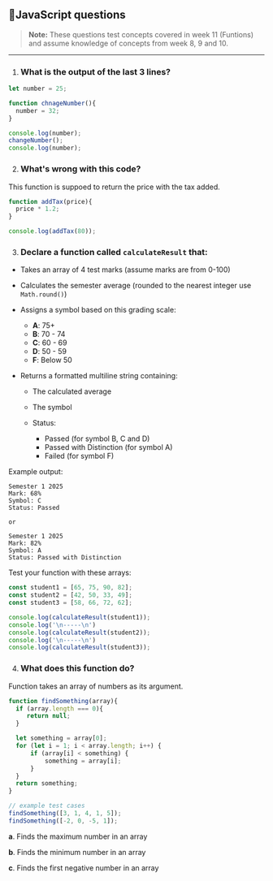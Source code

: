 ## 📄JavaScript questions

> **Note:**
>These questions test concepts covered in week 11 (Funtions) and assume knowledge of concepts from week 8, 9 and 10. 

---

1. ### What is the output of the last 3 lines?

```javascript
let number = 25;

function chnageNumber(){
  number = 32;
}

console.log(number);
changeNumber();
console.log(number);
```

2. ### What's wrong with this code? 

This function is suppoed to return the price with the tax added. 

```javascript
function addTax(price){
  price * 1.2;
}

console.log(addTax(80));
```

3. ### Declare a function called `calculateResult` that:

 - Takes an array of 4 test marks (assume marks are from 0-100)
 - Calculates the semester average (rounded to the nearest integer use `Math.round()`)
 - Assigns a symbol based on this grading scale:
  
    - **A**: 75+
    - **B**: 70 - 74
    - **C**: 60 - 69
    - **D**: 50 - 59
    - **F**: Below 50
    
  - Returns a formatted multiline string containing:
    
    - The calculated average
    - The symbol
    - Status: 
      
      - Passed (for symbol B, C and D)
      - Passed with Distinction (for symbol A) 
      - Failed (for symbol F)
  
  Example output:
  ```
  Semester 1 2025
  Mark: 68%
  Symbol: C
  Status: Passed

  or

  Semester 1 2025
  Mark: 82%
  Symbol: A 
  Status: Passed with Distinction
  ```
  Test your function with these arrays:
  ```javascript
  const student1 = [65, 75, 90, 82];
  const student2 = [42, 50, 33, 49];
  const student3 = [58, 66, 72, 62];

  console.log(calculateResult(student1));
  console.log('\n-----\n')
  console.log(calculateResult(student2));
  console.log('\n-----\n')
  console.log(calculateResult(student3));
  ```

4. ### What does this function do? 

Function takes an array of numbers as its argument. 

```javascript
function findSomething(array){
  if (array.length === 0){
     return null; 
  } 

  let something = array[0];
  for (let i = 1; i < array.length; i++) {
      if (array[i] < something) {
          something = array[i];
      }
  }
  return something;
}

// example test cases
findSomething([3, 1, 4, 1, 5]);
findSomething([-2, 0, -5, 1]);
```

  **a**. Finds the maximum number in an array

  **b**. Finds the minimum number in an array

  **c**. Finds the first negative number in an array
